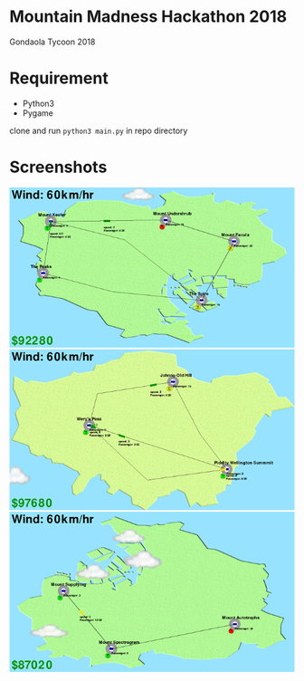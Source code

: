 # Mountain Madness Hackathon 2018

Gondaola Tycoon 2018

# Requirement

* Python3
* Pygame

clone and run `python3 main.py` in repo directory

# Screenshots
![](screenshots/pic1.png)
![](screenshots/pic2.png)
![](screenshots/pic3.png)
